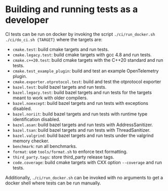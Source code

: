 # Building and running tests as a developer

CI tests can be run on docker by invoking the script `./ci/run_docker.sh
./ci/do_ci.sh {TARGET}` where the targets are:

* `cmake.test`: build cmake targets and run tests.
* `cmake.legacy.test`: build cmake targets with gcc 4.8 and run tests.
* `cmake.c++20.test`: build cmake targets with the C++20 standard and run tests.
* `cmake.test_example_plugin`: build and test an example OpenTelemetry plugin.
* `cmake.exporter.otprotocol.test`: build and test the otprotocol exporter
* `bazel.test`: build bazel targets and run tests.
* `bazel.legacy.test`: build bazel targets and run tests for the targets meant
  to work with older compilers.
* `bazel.noexcept`: build bazel targets and run tests with exceptions disabled.
* `bazel.noriit`: build bazel targets and run tests with runtime type
  identification disabled.
* `bazel.asan`: build bazel targets and run tests with AddressSanitizer.
* `bazel.tsan`: build bazel targets and run tests with ThreadSanitizer.
* `bazel.valgrind`: build bazel targets and run tests under the valgrind memory
  checker.
* `benchmark`: run all benchmarks.
* `format`: use `tools/format.sh` to enforce text formatting.
* `third_party.tags`: store third_party release tags.
* `code.coverage`: build cmake targets with CXX option `--coverage` and run
  tests.

Additionally, `./ci/run_docker.sh` can be invoked with no arguments to get a
docker shell where tests can be run manually.
